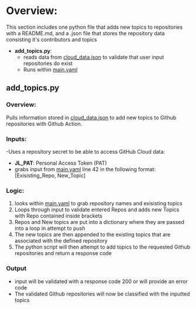 # Overview:
This section includes one python file that adds new topics to repositories with a README.md, and a .json file that stores the repository data consisting it's contributors and topics

- **add_topics.py**:
  - reads data from [cloud_data.json](https://github.com/lopezjoa/TopicTest/blob/main/cloud_data.json) to validate that user input repositories do exist
  - Runs within [main.yaml](https://github.com/lopezjoa/TopicTest/blob/main/.github/workflows/main.yml)
 
## add_topics.py

### Overview:
Pulls information stored in [cloud_data.json](https://github.com/lopezjoa/TopicTest/blob/main/cloud_data.json) to add new topics to Github repositories with Github Action.

### Inputs:
-Uses a repository secret to be able to access GitHub Cloud data:
  - **JL_PAT**: Personal Access Token (PAT)
- grabs input from [main.yaml](https://github.com/lopezjoa/TopicTest/blob/main/.github/workflows/main.yml) line 42 in the following format:
  [Exisisting_Repo, New_Topic]
### Logic:
  1. looks within [main.yaml](https://github.com/lopezjoa/TopicTest/blob/main/.github/workflows/main.yml) to grab repository names and exisisting topics
  2. Loops through input to validate entered Repos and adds new Topics with Repo contained inside brackets
  3. Repos and New topics are put into a dictionary where they are passed into a loop in attempt to push 
  4. The new topics are then appended to the existing topics that are associated with the defined repository
  5. The python script will then attempt to add topics to the requested Github repositories and return a response code 
### Output
  - input will be validated with a response code 200 or will provide an error code
  - The validated Github repositories will now be classified with the inputted topics
